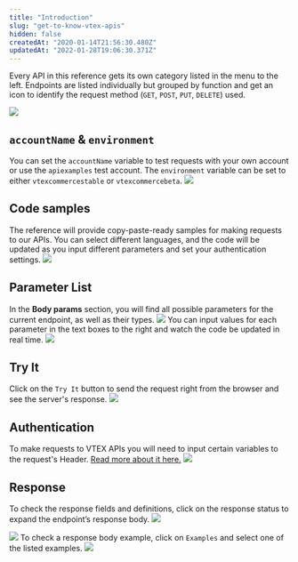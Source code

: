 ```yaml
---
title: "Introduction"
slug: "get-to-know-vtex-apis"
hidden: false
createdAt: "2020-01-14T21:56:30.480Z"
updatedAt: "2022-01-28T19:06:30.371Z"
---
```


Every API in this reference gets its own category listed in the menu to the left. Endpoints are listed individually but grouped by function and get an icon to identify the request method (`GET`, `POST`, `PUT`, `DELETE`) used.

![](https://cdn.jsdelivr.net/gh/vtexdocs/dev-portal-content@main/images/get-to-know-vtex-apis-0.png)

## `accountName` & `environment`

You can set the `accountName` variable to test requests with your own account or use the `apiexamples` test account. The `environment` variable can be set to either `vtexcommercestable` or `vtexcommercebeta`.
![](https://cdn.jsdelivr.net/gh/vtexdocs/dev-portal-content@main/images/get-to-know-vtex-apis-1.gif)

## Code samples

The reference will provide copy-paste-ready samples for making requests to our APIs. You can select different languages, and the code will be updated as you input different parameters and set your authentication settings.
![](https://cdn.jsdelivr.net/gh/vtexdocs/dev-portal-content@main/images/get-to-know-vtex-apis-2.png)

## Parameter List

In the **Body params** section, you will find all possible parameters for the current endpoint, as well as their types.
![](https://cdn.jsdelivr.net/gh/vtexdocs/dev-portal-content@main/images/get-to-know-vtex-apis-3.png)
You can input values for each parameter in the text boxes to the right and watch the code be updated in real time.
![](https://cdn.jsdelivr.net/gh/vtexdocs/dev-portal-content@main/images/get-to-know-vtex-apis-4.gif)

## Try It

Click on the `Try It` button to send the request right from the browser and see the server's response.
![](https://cdn.jsdelivr.net/gh/vtexdocs/dev-portal-content@main/images/get-to-know-vtex-apis-5.png)

## Authentication

To make requests to VTEX APIs you will need to input certain variables to the request's Header. [Read more about it here.](https://developers.vtex.com/docs/getting-started-authentication)
![](https://cdn.jsdelivr.net/gh/vtexdocs/dev-portal-content@main/images/get-to-know-vtex-apis-6.png)

## Response

To check the response fields and definitions, click on the response status to expand the endpoint’s response body.
![](https://cdn.jsdelivr.net/gh/vtexdocs/dev-portal-content@main/images/get-to-know-vtex-apis-7.png)

![](https://cdn.jsdelivr.net/gh/vtexdocs/dev-portal-content@main/images/get-to-know-vtex-apis-8.png)
To check a response body example, click on `Examples` and select one of the listed examples.
![](https://cdn.jsdelivr.net/gh/vtexdocs/dev-portal-content@main/images/get-to-know-vtex-apis-9.gif)
